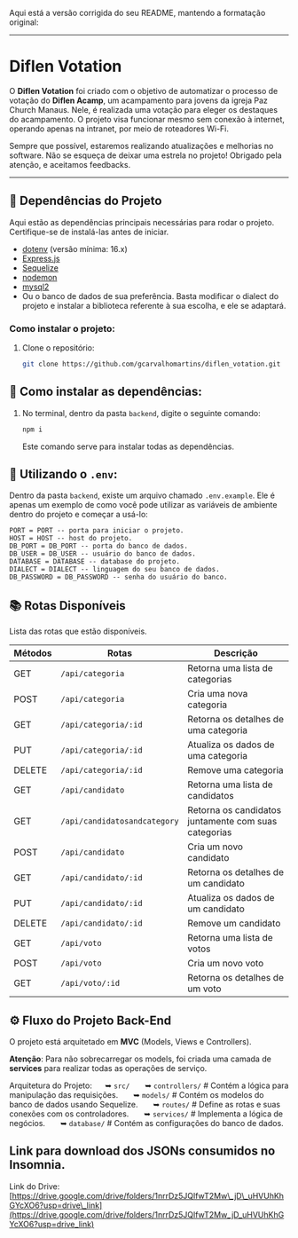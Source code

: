 Aqui está a versão corrigida do seu README, mantendo a formatação original:

-----

# Diflen Votation

O **Diflen Votation** foi criado com o objetivo de automatizar o processo de votação do **Diflen Acamp**, um acampamento para jovens da igreja Paz Church Manaus. Nele, é realizada uma votação para eleger os destaques do acampamento. O projeto visa funcionar mesmo sem conexão à internet, operando apenas na intranet, por meio de roteadores Wi-Fi.

Sempre que possível, estaremos realizando atualizações e melhorias no software. Não se esqueça de deixar uma estrela no projeto\! Obrigado pela atenção, e aceitamos feedbacks.

-----

## 🚀 Dependências do Projeto

Aqui estão as dependências principais necessárias para rodar o projeto. Certifique-se de instalá-las antes de iniciar.

  - [dotenv](https://nodejs.org/) (versão mínima: 16.x)
  - [Express.js](https://expressjs.com/)
  - [Sequelize](https://sequelize.org/)
  - [nodemon](https://www.npmjs.com/package/nodemon)
  - [mysql2](https://www.npmjs.com/package/mysql2)
  - Ou o banco de dados de sua preferência. Basta modificar o dialect do projeto e instalar a biblioteca referente à sua escolha, e ele se adaptará.

### Como instalar o projeto:

1.  Clone o repositório:
    ```bash
    git clone https://github.com/gcarvalhomartins/diflen_votation.git
    ```

## 🦾 Como instalar as dependências:

1.  No terminal, dentro da pasta `backend`, digite o seguinte comando:
    ```bash
    npm i
    ```
    Este comando serve para instalar todas as dependências.

## 👀 Utilizando o `.env`:

Dentro da pasta `backend`, existe um arquivo chamado `.env.example`. Ele é apenas um exemplo de como você pode utilizar as variáveis de ambiente dentro do projeto e começar a usá-lo:

```
PORT = PORT -- porta para iniciar o projeto.
HOST = HOST -- host do projeto.
DB_PORT = DB_PORT -- porta do banco de dados.
DB_USER = DB_USER -- usuário do banco de dados.
DATABASE = DATABASE -- database do projeto.
DIALECT = DIALECT -- linguagem do seu banco de dados.
DB_PASSWORD = DB_PASSWORD -- senha do usuário do banco.
```

## 📚 Rotas Disponíveis

Lista das rotas que estão disponíveis.

| Métodos | Rotas                 | Descrição                                   |
|---------|-----------------------|---------------------------------------------|
| GET     | `/api/categoria`      | Retorna uma lista de categorias             |
| POST    | `/api/categoria`      | Cria uma nova categoria                     |
| GET     | `/api/categoria/:id`  | Retorna os detalhes de uma categoria        |
| PUT     | `/api/categoria/:id`  | Atualiza os dados de uma categoria          |
| DELETE  | `/api/categoria/:id`  | Remove uma categoria                        |
| GET     | `/api/candidato`      | Retorna uma lista de candidatos             |
| GET     | `/api/candidatosandcategory` | Retorna os candidatos juntamente com suas categorias |
| POST    | `/api/candidato`      | Cria um novo candidato                      |
| GET     | `/api/candidato/:id`  | Retorna os detalhes de um candidato         |
| PUT     | `/api/candidato/:id`  | Atualiza os dados de um candidato           |
| DELETE  | `/api/candidato/:id`  | Remove um candidato                         |
| GET     | `/api/voto`           | Retorna uma lista de votos                  |
| POST    | `/api/voto`           | Cria um novo voto                           |
| GET     | `/api/voto/:id`       | Retorna os detalhes de um voto              |

## ⚙️ Fluxo do Projeto Back-End

O projeto está arquitetado em **MVC** (Models, Views e Controllers).

**Atenção**: Para não sobrecarregar os models, foi criada uma camada de **services** para realizar todas as operações de serviço.

Arquitetura do Projeto:
     ➥ `src/`
      ➥ `controllers/` \# Contém a lógica para manipulação das requisições.
      ➥ `models/` \# Contém os modelos do banco de dados usando Sequelize.
      ➥ `routes/` \# Define as rotas e suas conexões com os controladores.
      ➥ `services/` \# Implementa a lógica de negócios.
      ➥ `database/` \# Contém as configurações do banco de dados.

## Link para download dos JSONs consumidos no Insomnia.

Link do Drive: [https://drive.google.com/drive/folders/1nrrDz5JQlfwT2Mw\_jD\_uHVUhKhGYcXO6?usp=drive\_link](https://drive.google.com/drive/folders/1nrrDz5JQlfwT2Mw_jD_uHVUhKhGYcXO6?usp=drive_link)
